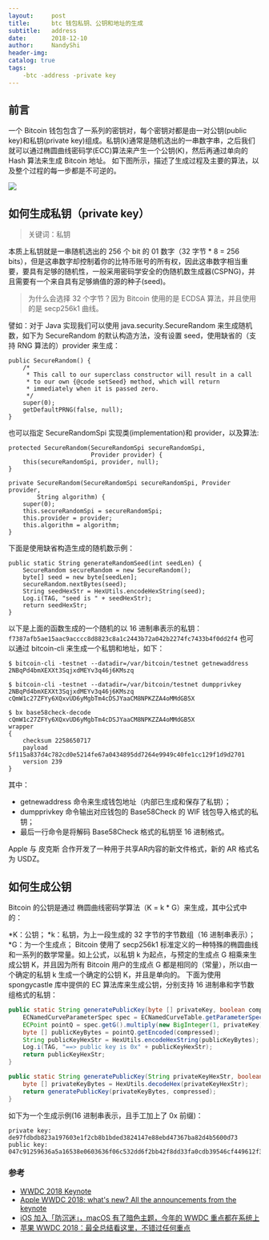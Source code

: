 ```yaml
---
layout:     post
title:      btc 钱包私钥、公钥和地址的生成
subtitle:   address
date:       2018-12-10
author:     NandyShi
header-img: 
catalog: true
tags:
    -btc -address -private key
---
```


## 前言

一个 Bitcoin 钱包包含了一系列的密钥对，每个密钥对都是由一对公钥(public key)和私钥(private key)组成。私钥(k)通常是随机选出的一串数字串，之后我们就可以通过椭圆曲线密码学(ECC)算法来产生一个公钥(K)，然后再通过单向的 Hash 算法来生成 Bitcoin 地址。
如下图所示，描述了生成过程及主要的算法，以及整个过程的每一步都是不可逆的。

![](https://i.loli.net/2018/12/10/5c0dd386adc29.jpg)

## 如何生成私钥（private key）

>关键词：私钥

本质上私钥就是一串随机选出的 256 个 bit 的 01 数字（32 字节 * 8 = 256 bits），但是这串数字却控制着你的比特币账号的所有权，因此这串数字相当重要，要具有足够的随机性，一般采用密码学安全的伪随机数生成器(CSPNG)，并且需要有一个来自具有足够熵值的源的种子(seed)。

>为什么会选择 32 个字节？因为 Bitcoin 使用的是 ECDSA 算法，并且使用的是 secp256k1 曲线。

譬如：对于 Java 实现我们可以使用 java.security.SecureRandom 来生成随机数，如下为 SecureRandom 的默认构造方法，没有设置 seed，使用缺省的（支持 RNG 算法的）provider 来生成：
```
public SecureRandom() {
    /*
     * This call to our superclass constructor will result in a call
     * to our own {@code setSeed} method, which will return
     * immediately when it is passed zero.
     */
    super(0);
    getDefaultPRNG(false, null);
}
```
也可以指定 SecureRandomSpi 实现类(implementation)和 provider，以及算法:

```
protected SecureRandom(SecureRandomSpi secureRandomSpi,
                       Provider provider) {
    this(secureRandomSpi, provider, null);
}

private SecureRandom(SecureRandomSpi secureRandomSpi, Provider provider,
        String algorithm) {
    super(0);
    this.secureRandomSpi = secureRandomSpi;
    this.provider = provider;
    this.algorithm = algorithm;
}
```
下面是使用缺省构造生成的随机数示例：
```
public static String generateRandomSeed(int seedLen) {
    SecureRandom secureRandom = new SecureRandom();
    byte[] seed = new byte[seedLen];
    secureRandom.nextBytes(seed);
    String seedHexStr = HexUtils.encodeHexString(seed);
    Log.i(TAG, "seed is " + seedHexStr);
    return seedHexStr;
}
```
以下是上面的函数生成的一个随机的以 16 进制串表示的私钥：
`f7387afb5ae15aac9acccc8d8823c8a1c2443b72a042b2274fc7433b4f0dd2f4`
也可以通过 bitcoin-cli 来生成一个私钥和地址，如下：
```
$ bitcoin-cli -testnet --datadir=/var/bitcoin/testnet getnewaddress
2NBqPd4bmXEXXt3SqjxdMEYv3q46j6KMszq

$ bitcoin-cli -testnet --datadir=/var/bitcoin/testnet dumpprivkey 2NBqPd4bmXEXXt3SqjxdMEYv3q46j6KMszq
cQmW1c27ZFYy6XQxvUD6yMgbTm4cDSJYaaCM8NPKZZA4oMMdGB5X

$ bx base58check-decode cQmW1c27ZFYy6XQxvUD6yMgbTm4cDSJYaaCM8NPKZZA4oMMdGB5X
wrapper
{
    checksum 2258650717
    payload 5f115a837d4c782cd0e5214fe67a0434895dd7264e9949c40fe1cc129f1d9d2701
    version 239
}
```
其中：
- getnewaddress 命令来生成钱包地址（内部已生成和保存了私钥）；
- dumpprivkey 命令输出对应钱包的 Base58Check 的 WIF 钱包导入格式的私钥；
- 最后一行命令是将解码 Base58Check 格式的私钥至 16 进制格式。

Apple 与 皮克斯 合作开发了一种用于共享AR内容的新文件格式，新的 AR 格式名为 USDZ。

## 如何生成公钥
Bitcoin 的公钥是通过 椭圆曲线密码学算法（K = k * G）来生成，其中公式中的：

*K：公钥；
*k：私钥，为上一段生成的 32 字节的字节数组（16 进制串表示）；
*G：为一个生成点；
Bitcoin 使用了 secp256k1 标准定义的一种特殊的椭圆曲线和一系列的数学常量。如上公式，以私钥 k 为起点，与预定的生成点 G 相乘来生成公钥 K，并且因为所有 Bitcoin 用户的生成点 G 都是相同的（常量），所以由一个确定的私钥 k 生成一个确定的公钥 K，并且是单向的。
下面为使用 spongycastle 库中提供的 EC 算法库来生成公钥，分别支持 16 进制串和字节数组格式的私钥：
```Java
public static String generatePublicKey(byte [] privateKey, boolean compressed) {
    ECNamedCurveParameterSpec spec = ECNamedCurveTable.getParameterSpec("secp256k1");
    ECPoint pointQ = spec.getG().multiply(new BigInteger(1, privateKey));
    byte [] publicKeyBytes = pointQ.getEncoded(compressed);
    String publicKeyHexStr = HexUtils.encodeHexString(publicKeyBytes);
    Log.i(TAG, "==> public key is 0x" + publicKeyHexStr);
    return publicKeyHexStr;
}

public static String generatePublicKey(String privateKeyHexStr, boolean compressed) throws HexDecodeException {
    byte [] privateKeyBytes = HexUtils.decodeHex(privateKeyHexStr);
    return generatePublicKey(privateKeyBytes, compressed);
}
```
如下为一个生成示例(16 进制串表示，且手工加上了 0x 前缀)：
```
private key: de97fdbdb823a197603e1f2cb8b1bded3824147e88ebd47367ba82d4b5600d73
public key:  047c91259636a5a16538e0603636f06c532dd6f2bb42f8dd33fa0cdb39546cf449612f3eaf15db9443b7e0668ef22187de9059633eb23112643a38771c630db911
```
### 参考

- [WWDC 2018 Keynote](https://developer.apple.com/videos/play/wwdc2018/101/)
- [Apple WWDC 2018: what's new? All the announcements from the keynote](https://www.techradar.com/news/apple-wwdc-2018-keynote)
- [iOS 加入「防沉迷」，macOS 有了暗色主题，今年的 WWDC 重点都在系统上](http://www.ifanr.com/1043270)
- [苹果 WWDC 2018：最全总结看这里，不错过任何重点](https://sspai.com/post/44816)
 


